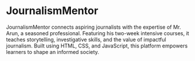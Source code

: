# JournalismMentor
JournalismMentor connects aspiring journalists with the expertise of Mr. Arun, a seasoned professional. Featuring his two-week intensive courses, it teaches storytelling, investigative skills, and the value of impactful journalism. Built using HTML, CSS, and JavaScript, this platform empowers learners to shape an informed society. 
